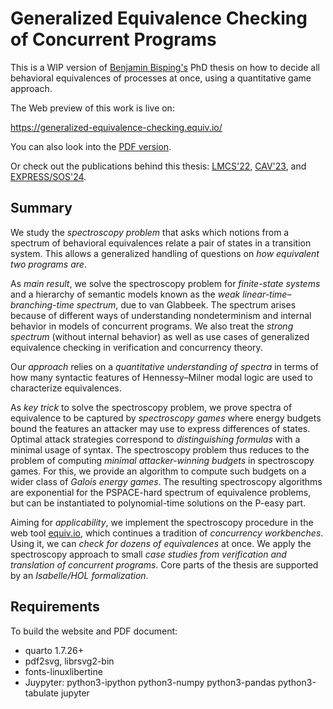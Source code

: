 # Generalized Equivalence Checking of Concurrent Programs

This is a WIP version of [Benjamin Bisping's](https://bbisping.de) PhD thesis on how to decide all behavioral equivalences of processes at once, using a quantitative game approach.

The Web preview of this work is live on:

<https://generalized-equivalence-checking.equiv.io/>

You can also look into the [PDF version](https://generalized-equivalence-checking.equiv.io/Generalized-Equivalence-Checking-of-Concurrent-Programs.pdf).

Or check out the publications behind this thesis:
[LMCS'22](https://doi.org/10.46298/lmcs-18(3:19)2022), [CAV'23](https://doi.org/10.1007/978-3-031-37706-8_5), and [EXPRESS/SOS'24](https://doi.org/10.4204/EPTCS.412.6).

## Summary

We study the *spectroscopy problem* that asks which notions from a spectrum of behavioral equivalences relate a pair of states in a transition system.
This allows a generalized handling of questions on *how equivalent two programs are*.

As *main result*, we solve the spectroscopy problem for *finite-state systems* and a hierarchy of semantic models known as the *weak linear-time–branching-time spectrum*, due to van Glabbeek.
The spectrum arises because of different ways of understanding nondeterminism and internal behavior in models of concurrent programs.
We also treat the *strong spectrum* (without internal behavior) as well as use cases of generalized equivalence checking in verification and concurrency theory.

Our *approach* relies on a *quantitative understanding of spectra* in terms of how many syntactic features of Hennessy–Milner modal logic are used to characterize equivalences.

As *key trick* to solve the spectroscopy problem, we prove spectra of equivalence to be captured by *spectroscopy games* where energy budgets bound the features an attacker may use to express differences of states.
Optimal attack strategies correspond to *distinguishing formulas* with a minimal usage of syntax.
The spectroscopy problem thus reduces to the problem of computing *minimal attacker-winning budgets* in spectroscopy games.
For this, we provide an algorithm to compute such budgets on a wider class of *Galois energy games*.
The resulting spectroscopy algorithms are exponential for the PSPACE-hard spectrum of equivalence problems, but can be instantiated to polynomial-time solutions on the P-easy part.

Aiming for *applicability*, we implement the spectroscopy procedure in the web tool [equiv.io](https://equiv.io), which continues a tradition of *concurrency workbenches*.
Using it, we can *check for dozens of equivalences* at once.
We apply the spectroscopy approach to small *case studies from verification and translation of concurrent programs*.
Core parts of the thesis are supported by an *Isabelle/HOL formalization*.

## Requirements

To build the website and PDF document:

- quarto 1.7.26+
- pdf2svg, librsvg2-bin
- fonts-linuxlibertine
- Juypyter: python3-ipython python3-numpy python3-pandas python3-tabulate jupyter